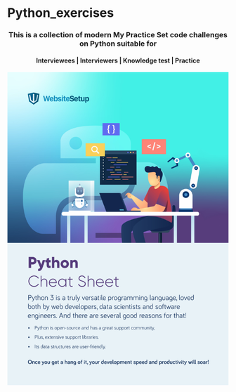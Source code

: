 # Python_exercises



<div align="center">
    <h3>This is a collection of modern My Practice Set code challenges on Python suitable for</h3>
    <h4>Interviewees | Interviewers | Knowledge test | Practice</h4>
	
</div>



<div align="center">
    <a href="#Python-modern-interview-code-challenges-by-topic"><img src="Assets/Python-Cheat-Sheet.pdf" alt="banner" /></a>
</div>
